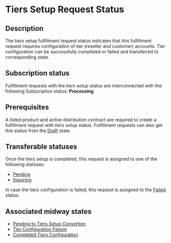 # Tiers Setup Request Status
## Description
The tiers setup fulfillment request status indicates that this fulfillment request requires configuration of tier (reseller and customer) accounts. Tier configuration can be successfully completed or failed and transferred to corresponding state.
## Subscription status
Fulfillment requests with the *tiers setup* status are interconnected with the following Subscription status:
**Processing**
## Prerequisites
A listed product and active distribution contract are required to create a fulfillment request with *tiers setup* status. Fulfillment requests can also get this status from the [Draft](draft.html) state.
## Transferable statuses
Once the tiers setup is completed, this request is assigned to one of the following statuses:

* [Pending](s-b-pending.html)
* [Inquiring](s-d-inquiring.html)

In case the tiers configuration is failed, this request is assigned to the [Failed](s-f-failed.html) status.
## Associated midway states
* [Pending to Tiers Setup Convertion](t-5-pending-tiers-setup.html)
* [Tier Configuration Failure](t-6-tiers-setup-failed)
* [Completed Tiers Configuration](t7-tiers-setup-pending.html)